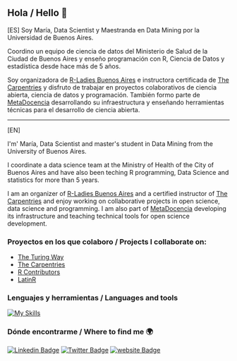 ## Hola / Hello 👋

[ES] Soy María, Data Scientist y Maestranda en Data Mining por la Universidad de Buenos Aires.

Coordino un equipo de ciencia de datos del Ministerio de Salud de la Ciudad de Buenos Aires y enseño programación con R, Ciencia de Datos y estadística desde hace más de 5 años.

Soy organizadora de [R-Ladies Buenos Aires](https://rladiesba.netlify.app/) e instructora certificada de [The Carpentries](https://carpentries.org/instructors/) y disfruto de trabajar en proyectos colaborativos de ciencia abierta, ciencia de datos y programación. También formo parte de [MetaDocencia](https://www.metadocencia.org/) desarrollando su infraestructura y enseñando herramientas técnicas para el desarrollo de ciencia abierta.



---------------------

[EN] 

I'm' María, Data Scientist and master's student in Data Mining from the University of Buenos Aires.

I coordinate a data science team at the Ministry of Health of the City of Buenos Aires and have also been teching R programming, Data Science and statistics for more than 5 years.

I am an organizer of [R-Ladies Buenos Aires](https://rladiesba.netlify.app/) and a certified instructor of [The Carpentries](https://carpentries.org/instructors/) and enjoy working on collaborative projects in open science, data science and programming. I am also part of [MetaDocencia](https://www.metadocencia.org/) developing its infrastructure and teaching technical tools for open science development.

### Proyectos en los que colaboro / Projects I collaborate on:
- [The Turing Way](https://github.com/alan-turing-institute/the-turing-way)
- [The Carpentries](https://carpentries.org/)
- [R Contributors](https://www.r-project.org/contributors.html)
- [LatinR](https://latinr.org/)

### Lenguajes y herramientas / Languages and tools
[![My Skills](https://skillicons.dev/icons?i=r,py,git,github,gitlab,vscode,regex,html,css,markdown&theme=light)](https://skillicons.dev)

### Dónde encontrarme / Where to find me 🌍
[![Linkedin Badge](https://img.shields.io/badge/LinkedIn-0077B5?style=for-the-badge&logo=linkedin&logoColor=white)](https://www.linkedin.com/in/mar%C3%ADa-cristina-n-920170126/)
[![Twitter Badge](https://img.shields.io/badge/Twitter-1DA1F2?style=for-the-badge&logo=twitter&logoColor=white)](https://twitter.com/bynans1)
[![website Badge](https://img.shields.io/badge/Netlify-5D3FD3?style=for-the-badge&logo=netlify&logoColor=white)](https://www.metadocencia.org/authors/mcnanton/)
